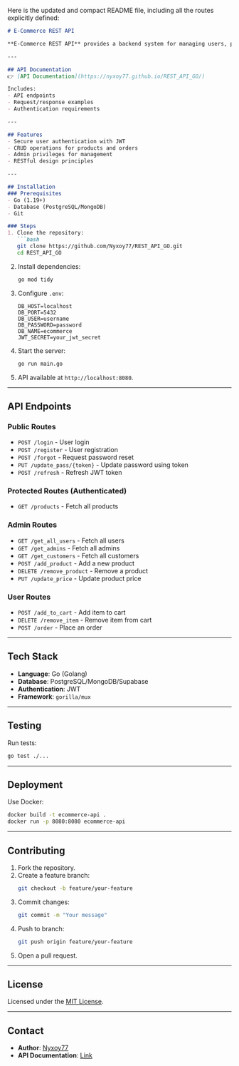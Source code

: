 Here is the updated and compact README file, including all the routes explicitly defined:

```markdown
# E-Commerce REST API

**E-Commerce REST API** provides a backend system for managing users, products, and orders using **Go (Golang)**.

---

## API Documentation
👉 [API Documentation](https://nyxoy77.github.io/REST_API_GO/)

Includes:
- API endpoints
- Request/response examples
- Authentication requirements

---

## Features
- Secure user authentication with JWT
- CRUD operations for products and orders
- Admin privileges for management
- RESTful design principles

---

## Installation
### Prerequisites
- Go (1.19+)
- Database (PostgreSQL/MongoDB)
- Git

### Steps
1. Clone the repository:
   ```bash
   git clone https://github.com/Nyxoy77/REST_API_GO.git
   cd REST_API_GO
   ```
2. Install dependencies:
   ```bash
   go mod tidy
   ```
3. Configure `.env`:
   ```env
   DB_HOST=localhost
   DB_PORT=5432
   DB_USER=username
   DB_PASSWORD=password
   DB_NAME=ecommerce
   JWT_SECRET=your_jwt_secret
   ```
4. Start the server:
   ```bash
   go run main.go
   ```
5. API available at `http://localhost:8080`.

---

## API Endpoints

### Public Routes
- `POST /login` - User login
- `POST /register` - User registration
- `POST /forgot` - Request password reset
- `PUT /update_pass/{token}` - Update password using token
- `POST /refresh` - Refresh JWT token

### Protected Routes (Authenticated)
- `GET /products` - Fetch all products

### Admin Routes
- `GET /get_all_users` - Fetch all users
- `GET /get_admins` - Fetch all admins
- `GET /get_customers` - Fetch all customers
- `POST /add_product` - Add a new product
- `DELETE /remove_product` - Remove a product
- `PUT /update_price` - Update product price

### User Routes
- `POST /add_to_cart` - Add item to cart
- `DELETE /remove_item` - Remove item from cart
- `POST /order` - Place an order

---

## Tech Stack
- **Language**: Go (Golang)
- **Database**: PostgreSQL/MongoDB/Supabase
- **Authentication**: JWT
- **Framework**: `gorilla/mux`

---

## Testing
Run tests:
```bash
go test ./...
```

---

## Deployment
Use Docker:
```bash
docker build -t ecommerce-api .
docker run -p 8080:8080 ecommerce-api
```

---

## Contributing
1. Fork the repository.
2. Create a feature branch:
   ```bash
   git checkout -b feature/your-feature
   ```
3. Commit changes:
   ```bash
   git commit -m "Your message"
   ```
4. Push to branch:
   ```bash
   git push origin feature/your-feature
   ```
5. Open a pull request.

---

## License
Licensed under the [MIT License](LICENSE).

---

## Contact
- **Author**: [Nyxoy77](https://github.com/Nyxoy77)
- **API Documentation**: [Link](https://nyxoy77.github.io/REST_API_GO/)
```
